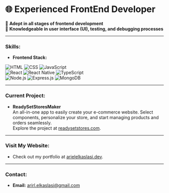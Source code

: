 # 🌐 **Experienced FrontEnd Developer**

🔹 **Adept in all stages of frontend development**  
🔹 **Knowledgeable in user interface (UI), testing, and debugging processes**

---

### **Skills:**
- **Frontend Stack:**  
  
![HTML](https://cdn.jsdelivr.net/gh/devicons/devicon/icons/html5/html5-original.svg) ![CSS](https://cdn.jsdelivr.net/gh/devicons/devicon/icons/css3/css3-original.svg) ![JavaScript](https://cdn.jsdelivr.net/gh/devicons/devicon/icons/javascript/javascript-original.svg)  
![React](https://cdn.jsdelivr.net/gh/devicons/devicon/icons/react/react-original.svg) ![React Native](https://cdn.jsdelivr.net/gh/devicons/devicon/icons/react/react-original.svg) ![TypeScript](https://cdn.jsdelivr.net/gh/devicons/devicon/icons/typescript/typescript-original.svg)  
![Node.js](https://cdn.jsdelivr.net/gh/devicons/devicon/icons/nodejs/nodejs-original.svg) ![Express.js](https://cdn.jsdelivr.net/gh/devicons/devicon/icons/express/express-original.svg) ![MongoDB](https://cdn.jsdelivr.net/gh/devicons/devicon/icons/mongodb/mongodb-original.svg)  

---

### **Current Project:**
- **ReadySetStoresMaker**  
  An all-in-one app to easily create your e-commerce website. Select components, personalize your store, and start managing products and orders seamlessly.  
  Explore the project at [readysetstores.com](https://readysetstores.com).

---

### **Visit My Website:**
- Check out my portfolio at [arielelkaslasi.dev](https://arielelkaslasi.dev).

---

### **Contact:**
- **Email:** [arirl.elkaslasi@gmail.com](mailto:arirl.elkaslasi@gmail.com)
